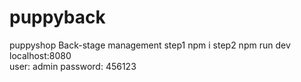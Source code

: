 # puppyback
puppyshop Back-stage management 
step1 npm i
step2 npm run dev 
localhost:8080  
user: admin 
password: 456123